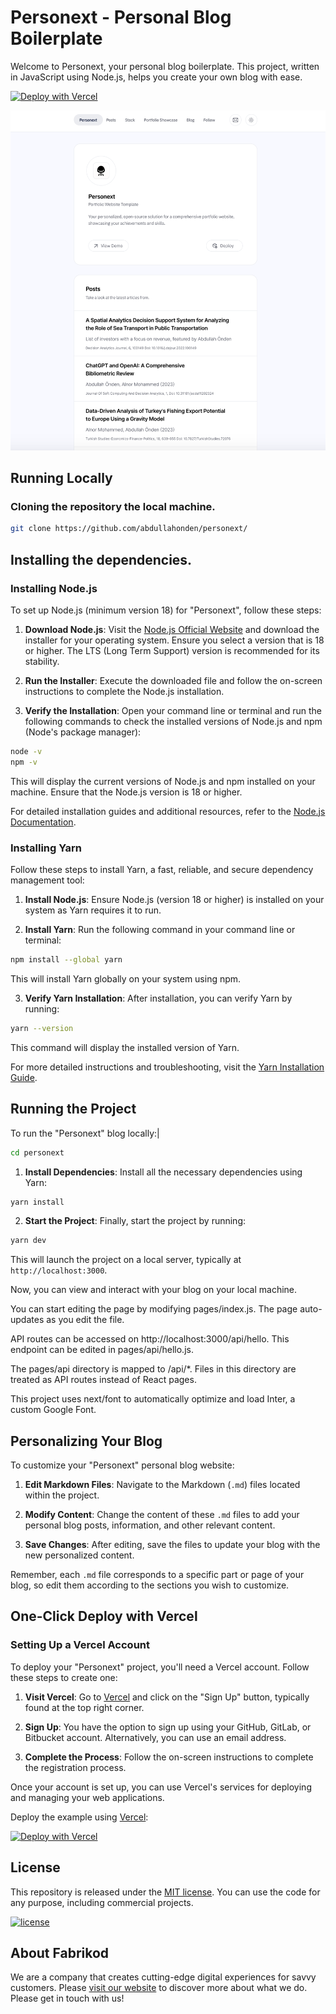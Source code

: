 # Personext -  Personal Blog Boilerplate

Welcome to Personext, your personal blog boilerplate. This project, written in JavaScript using Node.js, helps you create your own blog with ease.

[![Deploy with Vercel](https://vercel.com/button)](https://vercel.com/new/clone?repository-url=https://github.com/fabrikod/personext/)

![Personext](./public/screenshot.png)


## Running Locally

### Cloning the repository the local machine.

```bash
git clone https://github.com/abdullahonden/personext/
```

## Installing the dependencies.
### Installing Node.js

To set up Node.js (minimum version 18) for "Personext", follow these steps:

1. **Download Node.js**: Visit the [Node.js Official Website](https://nodejs.org/) and download the installer for your operating system. Ensure you select a version that is 18 or higher. The LTS (Long Term Support) version is recommended for its stability.

2. **Run the Installer**: Execute the downloaded file and follow the on-screen instructions to complete the Node.js installation.

3. **Verify the Installation**: Open your command line or terminal and run the following commands to check the installed versions of Node.js and npm (Node's package manager):

```bash
node -v
npm -v
```
This will display the current versions of Node.js and npm installed on your machine. Ensure that the Node.js version is 18 or higher.

For detailed installation guides and additional resources, refer to the [Node.js Documentation](https://nodejs.org/en/docs/).


### Installing Yarn

Follow these steps to install Yarn, a fast, reliable, and secure dependency management tool:

1. **Install Node.js**: Ensure Node.js (version 18 or higher) is installed on your system as Yarn requires it to run.

2. **Install Yarn**: Run the following command in your command line or terminal:

```bash
npm install --global yarn
```

This will install Yarn globally on your system using npm.

3. **Verify Yarn Installation**: After installation, you can verify Yarn by running:

```bash
yarn --version
```
This command will display the installed version of Yarn.

For more detailed instructions and troubleshooting, visit the [Yarn Installation Guide](https://classic.yarnpkg.com/en/docs/install/).

## Running the Project

To run the "Personext" blog locally:|

```bash
cd personext
```
1. **Install Dependencies**: Install all the necessary dependencies using Yarn:

```bash
yarn install
```
2. **Start the Project**: Finally, start the project by running:

```bash
yarn dev
```
This will launch the project on a local server, typically at `http://localhost:3000`.

Now, you can view and interact with your blog on your local machine.

You can start editing the page by modifying pages/index.js. The page auto-updates as you edit the file.

API routes can be accessed on http://localhost:3000/api/hello. This endpoint can be edited in pages/api/hello.js.

The pages/api directory is mapped to /api/*. Files in this directory are treated as API routes instead of React pages.

This project uses next/font to automatically optimize and load Inter, a custom Google Font.

## Personalizing Your Blog

To customize your "Personext" personal blog website:

1. **Edit Markdown Files**: Navigate to the Markdown (`.md`) files located within the project.

2. **Modify Content**: Change the content of these `.md` files to add your personal blog posts, information, and other relevant content.

3. **Save Changes**: After editing, save the files to update your blog with the new personalized content.

Remember, each `.md` file corresponds to a specific part or page of your blog, so edit them according to the sections you wish to customize.


## One-Click Deploy with Vercel

### Setting Up a Vercel Account

To deploy your "Personext" project, you'll need a Vercel account. Follow these steps to create one:

1. **Visit Vercel**: Go to [Vercel](https://vercel.com/) and click on the "Sign Up" button, typically found at the top right corner.

2. **Sign Up**: You have the option to sign up using your GitHub, GitLab, or Bitbucket account. Alternatively, you can use an email address.

3. **Complete the Process**: Follow the on-screen instructions to complete the registration process.

Once your account is set up, you can use Vercel's services for deploying and managing your web applications.

Deploy the example using [Vercel](https://vercel.com?utm_source=github&utm_medium=readme&utm_campaign=vercel-examples):

[![Deploy with Vercel](https://vercel.com/button)](https://vercel.com/new/clone?repository-url=https://github.com/fabrikod/personext/)

## License

This repository is released under the [MIT license](LICENSE.md). You can use the code for any purpose, including commercial projects.

[![license](https://img.shields.io/badge/License-MIT-yellow.svg)](https://opensource.org/licenses/MIT)


## About Fabrikod

We are a company that creates cutting-edge digital experiences for savvy customers.
Please [visit our website](https://fabrikod.com) to discover more about what we do.
Please get in touch with us! 
